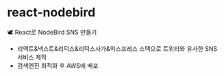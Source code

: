 # react-nodebird
🕊 React로 NodeBird SNS 만들기
- 리액트&넥스트&리덕스&리덕스사가&익스프레스 스택으로 트위터와 유사한 SNS 서비스 제작
- 검색엔진 최적화 후 AWS에 배포